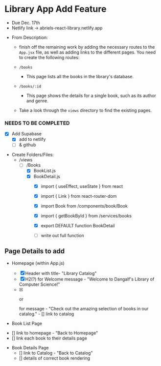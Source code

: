 # Library App Add Feature

- Due Dec. 17th
- Netlify link -> abriels-react-library.netlify.app

* From Description:

  - finish off the remaining work by adding the necessary routes to the `App.jsx` file, as well as adding links to the different pages. You need to create the following routes:
  - `/books`
    - This page lists all the books in the library's database.
  - `/books/:id`

    - This page shows the details for a single book, such as its author and genre.

  - Take a look through the `views` directory to find the existing pages.

### NEEDS TO BE COMPLETED

- [x] Add Supabase
  - [x] add to netlify
  - [ ] & github
- Create Folders/Files:
  - /views
    - [ ] /Books
      - [x] BookList.js
      - [x] BookDetail.js
        - [x] import { useEffect, useState } from react
        - [x] import { Link } from react-router-dom
        - [x] import Book from /components/book/Book
        - [x] import { getBookById } from /services/books
        - [x] export DEFAULT function BookDetail
        - [ ] write out full function
   

## Page Details to add

- Homepage (within App.js)

  - [x] Header with title- "Library Catalog"
  - [x] H2(?) for Welcome message - "Welcome to Dangalf's Library of Computer Science!"
  - [x] <P> or <div> for message - "Check out the amazing selection of books in our catalog."
              - [] link to catalog

- Book List Page

* [] link to homepage - "Back to Homepage"
* [] link each book to their details page

- Book Details Page
  - [] link to Catalog - "Back to Catalog"
  - [] details of correct book rendering
